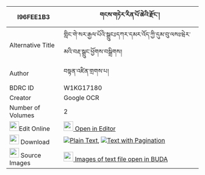 |I96FEE1B3|གངས་གཏེར་རིན་པོ་ཆེའི་རྫོང་། 
| --- | --- 
|Alternative Title |གླིང་གེ་སར་རྒྱལ་པོའི་སྒྲུངཿདཀར་དམར་འོད་ཀྱི་དུམ་བུ་ལསཿཝེར་མའི་བརྡ་སྒྲུང་ཕྱོགས་བསྒྲིགས།
|Author| བསྟན་འཛིན་གྲགས་པ།
|BDRC ID | W1KG17180
|Creator | Google OCR
|Number of Volumes| 2
|<img width="25" src="https://img.icons8.com/color/25/000000/edit-property.png">Edit Online| [<img width="25" src="https://avatars.githubusercontent.com/u/45091458?s=200&v=4"> Open in Editor](http://editor.openpecha.org/I96FEE1B3)
|<img width="25" src="https://img.icons8.com/fluent/48/000000/download-2.png"/>  Download | [![](https://img.icons8.com/color/20/000000/txt.png)Plain Text](https://github.com/Openpecha/I96FEE1B3/releases/download/v2/gang_ter_rinpoche_i_dzong_plain_I96FEE1B3.zip), [![](https://img.icons8.com/color/20/000000/txt.png)Text with Pagination](https://github.com/Openpecha/I96FEE1B3/releases/download/v2/gang_ter_rinpoche_i_dzong_pages_I96FEE1B3.zip)
|<img width="25" src="https://img.icons8.com/plasticine/100/000000/pictures-folder.png"/>  Source Images | [<img width="25" src="https://library.bdrc.io/icons/BUDA-small.svg"> Images of text file open in BUDA](https://library.bdrc.io/show/bdr:W1KG17180)